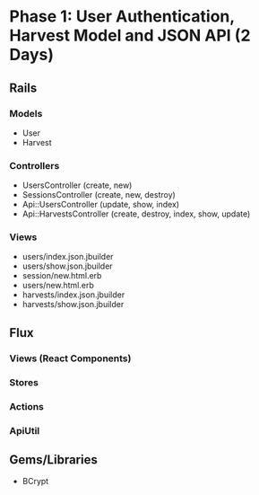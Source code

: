 # Phase 1: User Authentication, Harvest Model and JSON API (2 Days)

## Rails
### Models
* User
* Harvest

### Controllers
* UsersController (create, new)
* SessionsController (create, new, destroy)
* Api::UsersController (update, show, index)
* Api::HarvestsController (create, destroy, index, show, update)

### Views
* users/index.json.jbuilder
* users/show.json.jbuilder
* session/new.html.erb
* users/new.html.erb
* harvests/index.json.jbuilder
* harvests/show.json.jbuilder

## Flux
### Views (React Components)

### Stores

### Actions

### ApiUtil

## Gems/Libraries
* BCrypt
